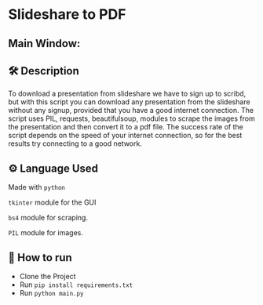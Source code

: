 # Slideshare to PDF

## Main Window:

## 🛠️ Description
To download a presentation from slideshare we have to sign up to scribd, but with this script you can download 
any presentation from the slideshare without any signup, provided that you have a good internet connection. The script uses PIL, requests, 
beautifulsoup, modules to scrape the images from the presentation and then convert it to a pdf file.
The success rate of the script depends on the speed of your internet connection, so for the best results 
try connecting to a good network.

## ⚙️ Language Used
Made with `python`

`tkinter` module for the GUI

`bs4` module for scraping.

`PIL` module for images.


## 🌟 How to run
- Clone the Project
- Run `pip install requirements.txt`
- Run `python main.py`
